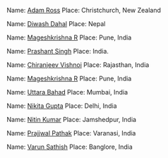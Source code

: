 Name: [Adam Ross](https://github.com/R055A)
Place: Christchurch, New Zealand

Name: [Diwash Dahal](https://github.com/diwash007)
Place: Nepal

Name: [Mageshkrishna R](https://github.com/silicolicious)
Place: Pune, India

Name: [Prashant Singh](https://github.com/EitoZX/)
Place: India.

Name: [Chiranjeev Vishnoi](https://github.com/Chiranjeev-droid)
Place: Rajasthan, India

Name: [Mageshkrishna R](https://github.com/silicolicious)
Place: Pune, India

Name: [Uttara Bahad](https://github.com/uttarabahad)
Place: Mumbai, India 

Name: [Nikita Gupta](https://github.com/NikitaGupta16)
Place: Delhi, India

Name: [Nitin Kumar](https://github.com/nitinkumar30)
Place: Jamshedpur, India

Name: [Prajjwal Pathak](https://github.com/pyguru123)
Place: Varanasi, India

Name: [Varun Sathish](https://github.com/varun0308)
Place: Banglore, India
